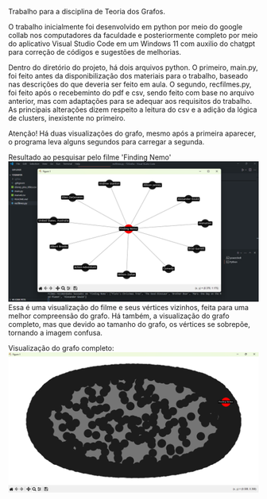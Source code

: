 Trabalho para a disciplina de Teoria dos Grafos.

O trabalho inicialmente foi desenvolvido em python por meio do google collab nos computadores da faculdade e posteriormente completo por meio do aplicativo Visual Studio Code em um Windows 11 com auxilio do chatgpt para correção de códigos e sugestões de melhorias.

Dentro do diretório do projeto, há dois arquivos python. O primeiro, main.py, foi feito antes da disponibilização dos materiais para o trabalho, baseado nas descrições do que deveria ser feito em aula. O segundo, recfilmes.py, foi feito após o recebeminto do pdf e csv, sendo feito com base no arquivo anterior, mas com adaptações para se adequar aos requisitos do trabalho. As principais alterações dizem respeito a leitura do csv e a adição da lógica de clusters, inexistente no primeiro.

Atenção! Há duas visualizações do grafo, mesmo após a primeira aparecer, o programa leva alguns segundos para carregar a segunda.

Resultado ao pesquisar pelo filme 'Finding Nemo'
![alt text](media/subgrafo.png)
Essa é uma visualização do filme e seus vértices vizinhos, feita para uma melhor compreensão do grafo. Há também, a visualização do grafo completo, mas que devido ao tamanho do grafo, os vértices se sobrepõe, tornando a imagem confusa. 

Visualização do grafo completo:
![alt text](media/grafo.png)